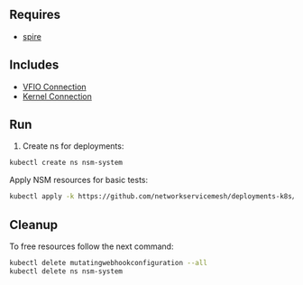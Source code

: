 ## Requires

- [spire](../spire)

## Includes

- [VFIO Connection](../use-cases/Vfio2Noop)
- [Kernel Connection](../use-cases/SriovKernel2Noop)

## Run

1. Create ns for deployments:
```bash
kubectl create ns nsm-system
```

Apply NSM resources for basic tests:
```bash
kubectl apply -k https://github.com/networkservicemesh/deployments-k8s/examples/sriov?ref=c1ebfa65364bcf98075c909ddff0309ff6b12359
```

## Cleanup

To free resources follow the next command:
```bash
kubectl delete mutatingwebhookconfiguration --all
kubectl delete ns nsm-system
```
